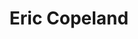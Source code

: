 ---
title: Eric Copeland 
artists: [Sporting Life, Nick Hakim, WIKI, Despot]
doors: 10:30pm
city: NYC
venue: Baby's All Right
venue_location: 146 Broadway, Brooklyn, NY 11211
ticket_price: $10
ticket_url:
rsvp_url:
poster_url: http://40.media.tumblr.com/4d024e5b7305ab48a6c8cbe88c438a02/tumblr_nx1q1ilvOa1r7b78bo1_500.jpg
---